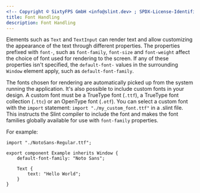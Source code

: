 ```yaml
---
<!-- Copyright © SixtyFPS GmbH <info@slint.dev> ; SPDX-License-Identifier: MIT -->
title: Font Handling
description: Font Handling
---
```


Elements such as `Text` and `TextInput` can render text and allow customizing the appearance of the text through
different properties. The properties prefixed with `font-`, such as `font-family`, `font-size` and `font-weight`
affect the choice of font used for rendering to the screen. If any of these properties isn't specified, the `default-font-`
values in the surrounding `Window` element apply, such as `default-font-family`.

The fonts chosen for rendering are automatically picked up from the system running the application. It's also possible to include custom
fonts in your design. A custom font must be a TrueType font (`.ttf`), a TrueType font collection (`.ttc`) or an OpenType font (`.otf`).
You can select a custom font with the `import` statement: `import "./my_custom_font.ttf"` in a .slint file. This
instructs the Slint compiler to include the font and makes the font families globally available for use with
`font-family` properties.

For example:

```slint no-test
import "./NotoSans-Regular.ttf";

export component Example inherits Window {
    default-font-family: "Noto Sans";

    Text {
        text: "Hello World";
    }
}
```
